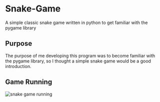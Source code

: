 # Snake-Game
A simple classic snake game written in python to get familiar with the pygame library

## Purpose
The purpose of me developing this program was to become familiar with the pygame library, so I thought a simple snake game would be a good introduction.

## Game Running
![snake game running](https://user-images.githubusercontent.com/42144047/146584504-4ca76489-7c2b-4001-b902-696aa93dd759.png)
